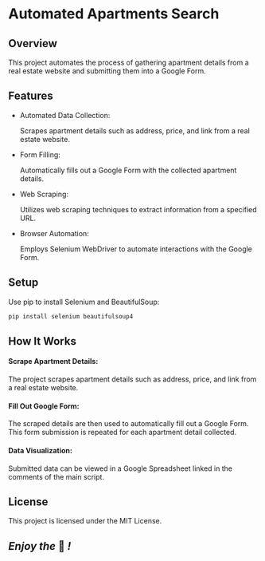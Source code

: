 # Automated Apartments Search

## Overview

This project automates the process of gathering apartment details from a real estate website and submitting them into a Google Form.

## Features

- Automated Data Collection:

    Scrapes apartment details such as address, price, and link from a real estate website.


- Form Filling:

    Automatically fills out a Google Form with the collected apartment details.


- Web Scraping:

    Utilizes web scraping techniques to extract information from a specified URL.


- Browser Automation:

    Employs Selenium WebDriver to automate interactions with the Google Form.

## Setup

Use pip to install Selenium and BeautifulSoup:

```bash
pip install selenium beautifulsoup4
```

## How It Works

#### Scrape Apartment Details:

The project scrapes apartment details such as address, price, and link from a real estate website.

#### Fill Out Google Form:

The scraped details are then used to automatically fill out a Google Form. This form submission is repeated for each apartment detail collected.

#### Data Visualization:

Submitted data can be viewed in a Google Spreadsheet linked in the comments of the main script.

## License

This project is licensed under the MIT License.

## *Enjoy the* 📩 *!*